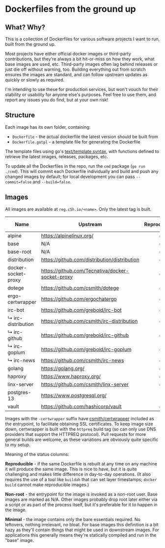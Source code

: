 # Dockerfiles from the ground up

## What? Why?

This is a collection of Dockerfiles for various software projects I want to run, built from the ground up.

Most projects have either official docker images or third-party contributions, but they're always a bit
hit-or-miss on how they work, what base images are used, etc. Third-party images often lag behind releases
or just die off without warning, too. Building everything out from scratch ensures the images are standard,
and can follow upstream updates as quickly or slowly as required.

I'm intending to use these for production services, but won't vouch for their stability or usability for
anyone else's purposes. Feel free to use them, and report any issues you do find, but at your own risk!

## Structure

Each image has its own folder, containing:

* `Dockerfile` - the actual dockerfile the latest version should be built from
* `Dockerfile.gotpl` - a template file for generating the Dockerfile

The template files using go's [text/template syntax](https://pkg.go.dev/text/template), with functions
defined to retrieve the latest images, releases, packages, etc.

To update all the Dockerfiles in the repo, run the `cmd` package (`go run ./cmd`). This will commit
each Dockerfile individually and build and push any changed images by default; for local development
you can pass `--commit=false` and `--build=false`.

## Images

All images are available at `reg.c5h.io/<name>`. Only the latest tag is built.

| Name               | Upstream                                              | Reproducible? | Non-root? | Minimal? |
|--------------------|-------------------------------------------------------|:-------------:|:---------:|:--------:|
| alpine             | https://alpinelinux.org/                              |       ✅      |    N/A    |    ✅    |
| base               | N/A                                                   |       ✅      |    ✅     |    ✅    |
| base-root          | N/A                                                   |       ✅      |    N/A    |    ✅    |
| distribution       | https://github.com/distribution/distribution          |       ✅      |    ✅     |    ✅    |
| docker-socket-proxy| https://github.com/Tecnativa/docker-socket-proxy      |       ✅      |    ❌     |    ✅    |
| dotege             | https://github.com/csmith/dotege                      |       ✅      |    ❌     |    ✅    |
| ergo-certwrapper   | https://github.com/ergochatergo                       |       ✅      |    ✅     |    ✅    |
| irc-bot            | https://github.com/greboid/irc-bot                    |       ✅      |    ✅     |    ✅    |
| ↳ irc-distribution | https://github.com/csmith/irc-distribution            |       ✅      |    ✅     |    ✅    |
| ↳ irc-github       | https://github.com/greboid/irc-github                 |       ✅      |    ✅     |    ✅    |
| ↳ irc-goplum       | https://github.com/greboid/irc-goplum                 |       ✅      |    ✅     |    ✅    |
| ↳ irc-news         | https://github.com/csmith/irc-news                    |       ✅      |    ✅     |    ✅    |
| golang             | https://golang.org/                                   |       ✅      |    N/A    |    ✅    |
| haproxy            | https://www.haproxy.org/                              |       ✅      |    ✅     |    ✅    |
| linx-server        | https://github.com/csmith/linx-server                 |       ✅      |    ✅     |    ✅    |
| postgres-13        | https://www.postgresql.org/                           |       ❌      |    ❌     |    ❌    |
| vault              | https://github.com/hashicorp/vault                    |       ✅      |    ✅     |    ✅    |

Images with the `-certwrapper` suffix have [csmith/certwrapper](https://github.com/csmith/certwrapper)
included as the entrypoint, to facilitate obtaining SSL certificates. To keep image size down, certwrapper
is built with the `httpreq` build tag (so can only use DNS providers that support the HTTPREQ protocol).
Pull requests for more general builds are welcome, as these variations are obviously quite specific to
my setup.

Meaning of the status columns:

**Reproducible** - if the same Dockerfile is rebuilt at any time on any machine it will produce the same
image. This is nice to have, but it is quite challenging and makes little difference in day-to-day
operations. (It also requires the use of a tool like `buildah` that can set layer timestamps; `docker build`
cannot make reproducible images.)

**Non-root** - the entrypoint for the image is invoked as a non-root user. Base images are marked as N/A.
Other images probably drop root later either via a script or as part of the process itself, but it's
preferable for it to happen in the image.

**Minimal** - the image contains only the bare essentials required. No leftovers, nothing irrelevant,
no bloat. For base images this definition is a bit hazy as they'll contain things that might be used
in downstream images. For applications this generally means they're statically compiled and run in the
"base" image.
